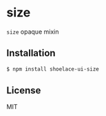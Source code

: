 # size

`size` opaque mixin

## Installation

```sh
$ npm install shoelace-ui-size
```

## License

MIT
